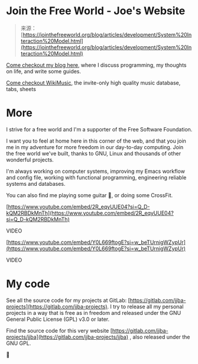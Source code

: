 <!--yml
category: 未分类
date: 2024-05-27 14:33:23
-->

# Join the Free World - Joe's Website

> 来源：[https://jointhefreeworld.org/blog/articles/development/System%20Interaction%20Model.html](https://jointhefreeworld.org/blog/articles/development/System%20Interaction%20Model.html)

[Come checkout my blog here](../blog/index.html), where I discuss programming, my thoughts on life, and write some guides.

[Come checkout WikiMusic](https://wikimusic.jointhefreeworld.org/), the invite-only high quality music database, tabs, sheets

# More

I strive for a free world and I'm a supporter of the Free Software Foundation.

I want you to feel at home here in this corner of the web, and that you join me in my adventure for more freedom in our day-to-day computing. Join the free world we've built, thanks to GNU, Linux and thousands of other wonderful projects.

I'm always working on computer systems, improving my Emacs workflow and config file, working with functional programming, engineering reliable systems and databases.

You can also find me playing some guitar 🎸, or doing some CrossFit.

[https://www.youtube.com/embed/2R_eqyUUE04?si=Q_D-kQM2RBDkMnTh](https://www.youtube.com/embed/2R_eqyUUE04?si=Q_D-kQM2RBDkMnTh)

VIDEO

[https://www.youtube.com/embed/Y0L669ftogE?si=w_beTUrnigWZypUr](https://www.youtube.com/embed/Y0L669ftogE?si=w_beTUrnigWZypUr)

VIDEO

# My code

See all the source code for my projects at GitLab: [https://gitlab.com/jjba-projects](https://gitlab.com/jjba-projects). I try to release all my personal projects in a way that is free as in freedom and released under the GNU General Public License (GPL) v3.0 or later.

Find the source code for this very website [https://gitlab.com/jjba-projects/jjba](https://gitlab.com/jjba-projects/jjba) , also released under the GNU GPL.

🐧